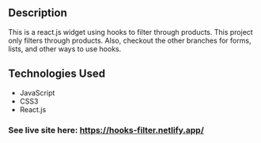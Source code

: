 ## Description
This is a react.js widget using hooks to filter through products. This project only filters through products. Also, checkout the other branches for forms, lists, and other ways to use hooks.

## Technologies Used
* JavaScript
* CSS3
* React.js

### See live site here: https://hooks-filter.netlify.app/

